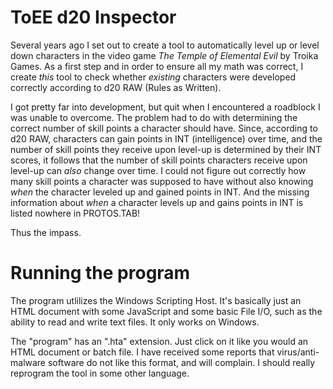 # ToEE d20 Inspector

Several years ago I set out to create a tool to automatically level up or level down characters in the video game _The Temple of Elemental Evil_ by Troika Games. As a first step and in order to ensure all my math was correct, I create _this_ tool to check whether _existing_ characters were developed correctly according to d20 RAW (Rules as Written).

I got pretty far into development, but quit when I encountered a roadblock I was unable to overcome. The problem had to do with determining the correct number of skill points a character should have. Since, according to d20 RAW, characters can gain points in INT (intelligence) over time, and the number of skill points they receive upon level-up is determined by their INT scores, it follows that the number of skill points characters receive upon level-up can _also_ change over time. I could not figure out correctly how many skill points a character was supposed to have without also knowing _when_ the character leveled up and gained points in INT. And the missing information about _when_ a character levels up and gains points in INT is listed nowhere in PROTOS.TAB!

Thus the impass.

# Running the program

The program utlilizes the Windows Scripting Host. It's basically just an HTML document with some JavaScript and some basic File I/O, such as the ability to read and write text files. It only works on Windows.

The "program" has an ".hta" extension. Just click on it like you would an HTML document or batch file. I have received some reports that virus/anti-malware software do not like this format, and will complain. I should really reprogram the tool in some other language.
